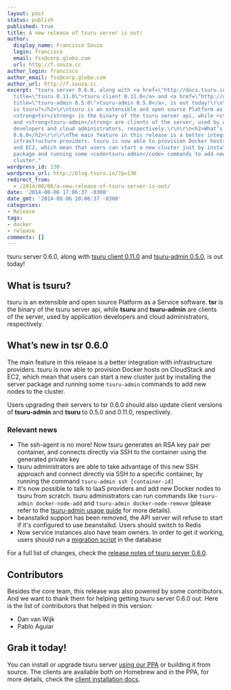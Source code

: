 ```yaml
---
layout: post
status: publish
published: true
title: A new release of tsuru server is out!
author:
  display_name: Francisco Souza
  login: francisco
  email: fss@corp.globo.com
  url: http://f.souza.cc
author_login: francisco
author_email: fss@corp.globo.com
author_url: http://f.souza.cc
excerpt: "tsuru server 0.6.0, along with <a href=\"http://docs.tsuru.io/en/stable/releases/tsuru/0.11.0.html\"
  title=\"tsuru 0.11.0\">tsuru client 0.11.0</a> and <a href=\"http://docs.tsuru.io/en/stable/releases/tsuru-admin/0.5.0.html\"
  title=\"tsuru-admin 0.5.0\">tsuru-admin 0.5.0</a>, is out today!\r\n\r\n<h2>What
  is tsuru?</h2>\r\ntsuru is an extensible and open source Platform as a Service software.
  <strong>tsr</strong> is the binary of the tsuru server api, while <strong>tsuru</strong>
  and <strong>tsuru-admin</strong> are clients of the server, used by application
  developers and cloud administrators, respectively.\r\n\r\n<h2>What’s new in tsr
  0.6.0</h2>\r\n\r\nThe main feature in this release is a better integration with
  infrastructure providers. tsuru is now able to provision Docker hosts on CloudStack
  and EC2, which mean that users can start a new cluster just by installing the server
  package and running some <code>tsuru-admin</code> commands to add new nodes to the
  cluster."
wordpress_id: 130
wordpress_url: http://blog.tsuru.io/?p=130
redirect_from:
  - /2014/08/06/a-new-release-of-tsuru-server-is-out/
date: '2014-08-06 17:06:37 -0300'
date_gmt: '2014-08-06 20:06:37 -0300'
categories:
- Release
tags:
- docker
- release
comments: []
---
```

<p>tsuru server 0.6.0, along with <a href="http://docs.tsuru.io/en/stable/releases/tsuru/0.11.0.html" title="tsuru 0.11.0">tsuru client 0.11.0</a> and <a href="http://docs.tsuru.io/en/stable/releases/tsuru-admin/0.5.0.html" title="tsuru-admin 0.5.0">tsuru-admin 0.5.0</a>, is out today!</p>
<h2>What is tsuru?</h2>
<p>tsuru is an extensible and open source Platform as a Service software. <strong>tsr</strong> is the binary of the tsuru server api, while <strong>tsuru</strong> and <strong>tsuru-admin</strong> are clients of the server, used by application developers and cloud administrators, respectively.</p>
<h2>What’s new in tsr 0.6.0</h2>
<p>The main feature in this release is a better integration with infrastructure providers. tsuru is now able to provision Docker hosts on CloudStack and EC2, which mean that users can start a new cluster just by installing the server package and running some <code>tsuru-admin</code> commands to add new nodes to the cluster.<a id="more"></a><a id="more-130"></a></p>
<p>Users upgrading their servers to tsr 0.6.0 should also update client versions of <b>tsuru-admin</b> and <b>tsuru</b> to 0.5.0 and 0.11.0, respectively.</p>
<h3>Relevant news</h3>
<ul>
<li>The ssh-agent is no more! Now tsuru generates an RSA key pair per container, and connects directly via SSH to the container using the generated private key</li>
<li>tsuru administrators are able to take advantage of this new SSH approach and connect directly via SSH to a specific container, by running the command <code>tsuru-admin ssh [container-id]</code></li>
<li>It's now possible to talk to IaaS providers and add new Docker nodes to tsuru from scratch. tsuru administrators can run commands like <code>tsuru-admin docker-node-add</code> and <code>tsuru-admin docker-node-remove</code> (please refer to the <a href="http://docs.tsuru.io/en/stable/reference/tsuru-admin.html" title="tsuru-admin usage guide">tsuru-admin usage guide</a> for more details).
<li>beanstalkd support has been removed, the API server will refuse to start if it's configured to use beanstalkd. Users should switch to Redis</li>
<li>Now service instances also have team owners. In order to get it working, users should run a <a href="https://gist.github.com/fsouza/5e65879c5547fe753f48">migration script</a> in the database</li>
</ul>
<p>For a full list of changes, check the <a href="http://docs.tsuru.io/en/stable/releases/tsr/0.6.0.html" title="tsuru server 0.6.0 release notes">release notes of tsuru server 0.6.0</a>.</p>
<h2>Contributors</h2>
<p>Besides the core team, this release was also powered by some contributors. And we want to thank them for helping getting tsuru server 0.6.0 out. Here is the list of contributors that helped in this version:</p>
<ul>
<li>Dan van Wijk</li>
<li>Pablo Aguiar</li>
</ul>
<h2>Grab it today!</h2>
<p>You can install or upgrade tsuru server <a href="http://docs.tsuru.io/en/stable/installing/api.html#adding-repositories">using our PPA</a> or building it from source. The clients are available both on Homebrew and in the PPA, for more details, check the <a href="http://docs.tsuru.io/en/stable/using/install-client.html" title="How to install tsuru clients">client installation docs</a>.</p>
